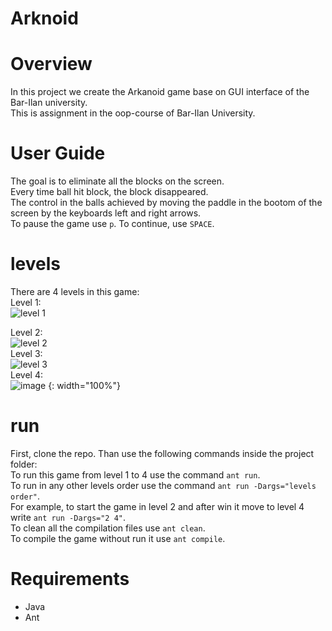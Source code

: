 # Arknoid

# Overview
In this project we create the Arkanoid game base on GUI interface of the Bar-Ilan university. <br>
This is assignment in the oop-course of Bar-Ilan University. <br>

# User Guide
The goal is to eliminate all the blocks on the screen. <br>
Every time ball hit block, the block disappeared. <br>
The control in the balls achieved by moving the paddle in the bootom of the screen by the keyboards left and right arrows. <br>
To pause the game use `p`. To continue, use `SPACE`. <br>

# levels
There are 4 levels in this game: <br>
Level 1: <br>
![level 1](https://user-images.githubusercontent.com/118112616/234551408-bedddbee-17f1-4cc3-a57f-1506036016d6.png) <br>

Level 2: <br>
![level 2](https://user-images.githubusercontent.com/118112616/234553257-dd23a818-4c8f-438a-8767-f21dd6f08afc.png) <br>
Level 3: <br>
![level 3](https://user-images.githubusercontent.com/118112616/234554271-5051f978-98e0-4b45-a128-327cdb23f624.png) <br>
Level 4: <br>
![image](https://user-images.githubusercontent.com/118112616/234214911-c4a8d024-b9e5-4ff1-9aa9-4660781fc009.png) {: width="100%"} <br>

# run <br>
First, clone the repo. Than use the following commands inside the project folder: <br>
To run this game from level 1 to 4 use the command `ant run`. <br>
To run in any other levels order use the command `ant run -Dargs="levels order"`. <br> For example, to start the game in level 2 and after win it move to level 4 write `ant run -Dargs="2 4"`. <br>
To clean all the compilation files use `ant clean`. <br>
To compile the game without run it use `ant compile`. <br>

# Requirements
- Java
- Ant
